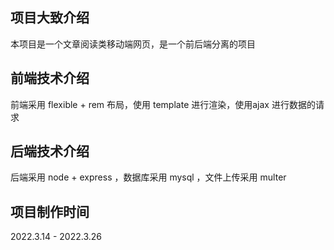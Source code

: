 ## 项目大致介绍

本项目是一个文章阅读类移动端网页，是一个前后端分离的项目

## 前端技术介绍

前端采用 flexible + rem 布局，使用 template  进行渲染，使用ajax 进行数据的请求

## 后端技术介绍

后端采用 node + express ，数据库采用 mysql ，文件上传采用 multer 

## 项目制作时间

2022.3.14 - 2022.3.26
